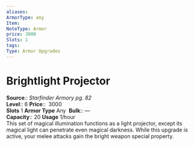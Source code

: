 ```yaml
---
aliases: 
ArmorType: any
Item:
NoteType: Armor
price: 3000
Slots: 1
tags: 
Type: Armor Upgrades
---
```


# Brightlight Projector

**Source**:: _Starfinder Armory pg. 82_  
**Level**:: 6
**Price**::  3000  
**Slots** 1 **Armor Type** Any 
**Bulk**:: —  
**Capacity**:: 20 **Usage** 1/hour  
This set of magical illumination functions as a light projector, except its magical light can penetrate even magical darkness. While this upgrade is active, your melee attacks gain the bright weapon special property.

